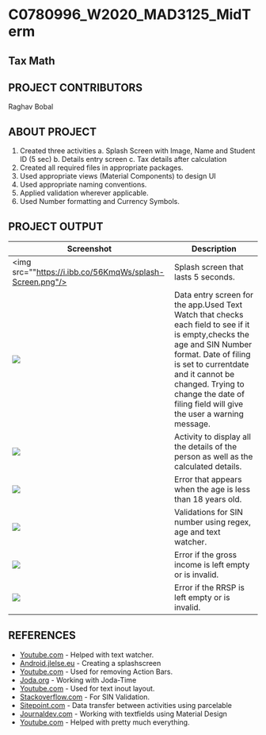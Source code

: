 # C0780996_W2020_MAD3125_MidTerm
## Tax Math
## PROJECT CONTRIBUTORS
Raghav Bobal
## ABOUT PROJECT
1. Created three activities
    a. Splash Screen with Image, Name and Student ID (5 sec)
    b. Details entry screen
    c. Tax details after calculation
2. Created all required files in appropriate packages.
3. Used appropriate views (Material Components) to design UI
4. Used appropriate naming conventions.
5. Applied validation wherever applicable.
6. Used Number formatting and Currency Symbols.

## PROJECT OUTPUT
Screenshot | Description
--- | ---
<img src=""https://i.ibb.co/56KmqWs/splash-Screen.png"/> | Splash screen that lasts 5 seconds.
<img src="https://i.ibb.co/ckNr07L/Screenshot-1586486388.png"> | Data entry screen for the app.Used Text Watch that checks each field to see if it is empty,checks the age and SIN Number format. Date of filing is set to currentdate and it cannot be changed. Trying to change the date of filing field will give the user a warning message.
<img src="https://i.ibb.co/7SJp9HX/Screenshot-1586486513.png"/> | Activity to display all the details of the person as well as the calculated details.
<img src="https://i.ibb.co/VxZdzYK/Screenshot-1586486470.png"/> | Error that appears when the age is less than 18 years old.
<img src="https://i.ibb.co/K0HztHZ/Screenshot-1586486904.png"/> | Validations for SIN number using regex, age and text watcher.
<img src="https://i.ibb.co/gzjdH3L/Screenshot-1586486930.png"/> | Error if the gross income is left empty or is invalid.
<img src="https://i.ibb.co/2KbBPGF/Screenshot-1586486941.png"/> | Error if the RRSP is left empty or is invalid.
## REFERENCES
* [Youtube.com](https://www.youtube.com/watch?v=VDZas1ax_Xo) - Helped with text watcher.
* [Android.jlelse.eu](https://android.jlelse.eu/the-complete-android-splash-screen-guide-c7db82bce565) - Creating a splashscreen
* [Youtube.com](https://www.youtube.com/watch?v=A9rcKZUm0zM&t=287s) -  Used for removing Action Bars.
* [Joda.org](https://www.joda.org/joda-time/index.html) - Working with Joda-Time
* [Youtube.com](https://www.youtube.com/watch?v=09EsYJrhBYE&t=356s) - Used for text inout layout.
* [Stackoverflow.com](https://stackoverflow.com/questions/20082855/regular-expression-for-canadian-sin-social-insurance-number) - For SIN Validation.
* [Sitepoint.com](https://www.sitepoint.com/transfer-data-between-activities-with-android-parcelable/) - Data transfer between activities using parcelable
* [Journaldev.com](https://www.journaldev.com/14748/android-textinputlayout-example) - Working with textfields using Material Design
* [Youtube.com](https://www.youtube.com/watch?v=aS__9RbCyHg) - Helped with pretty much everything.
